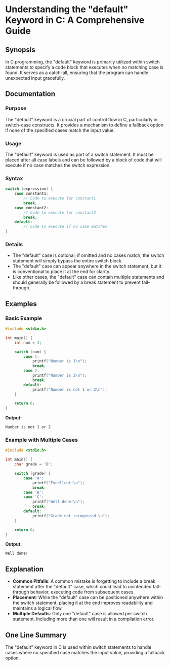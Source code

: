 <!--
Meta Description: # Understanding the "default" Keyword in C: A Comprehensive Guide ## Synopsis In C programming, the "default" keyword is primarily utilized within swi...
Meta Keywords: case, default, switch, break, statement
-->

# Understanding the "default" Keyword in C: A Comprehensive Guide

## Synopsis
In C programming, the "default" keyword is primarily utilized within switch statements to specify a code block that executes when no matching case is found. It serves as a catch-all, ensuring that the program can handle unexpected input gracefully.

## Documentation

### Purpose
The "default" keyword is a crucial part of control flow in C, particularly in switch-case constructs. It provides a mechanism to define a fallback option if none of the specified cases match the input value.

### Usage
The "default" keyword is used as part of a switch statement. It must be placed after all case labels and can be followed by a block of code that will execute if no case matches the switch expression.

### Syntax
```c
switch (expression) {
    case constant1:
        // Code to execute for constant1
        break;
    case constant2:
        // Code to execute for constant2
        break;
    default:
        // Code to execute if no case matches
}
```

### Details
- The "default" case is optional; if omitted and no cases match, the switch statement will simply bypass the entire switch block.
- The "default" case can appear anywhere in the switch statement, but it is conventional to place it at the end for clarity.
- Like other cases, the "default" case can contain multiple statements and should generally be followed by a break statement to prevent fall-through.

## Examples

### Basic Example
```c
#include <stdio.h>

int main() {
    int num = 3;

    switch (num) {
        case 1:
            printf("Number is 1\n");
            break;
        case 2:
            printf("Number is 2\n");
            break;
        default:
            printf("Number is not 1 or 2\n");
    }

    return 0;
}
```
**Output:**
```
Number is not 1 or 2
```

### Example with Multiple Cases
```c
#include <stdio.h>

int main() {
    char grade = 'B';

    switch (grade) {
        case 'A':
            printf("Excellent!\n");
            break;
        case 'B':
        case 'C':
            printf("Well done!\n");
            break;
        default:
            printf("Grade not recognized.\n");
    }

    return 0;
}
```
**Output:**
```
Well done!
```

## Explanation
- **Common Pitfalls**: A common mistake is forgetting to include a break statement after the "default" case, which could lead to unintended fall-through behavior, executing code from subsequent cases.
- **Placement**: While the "default" case can be positioned anywhere within the switch statement, placing it at the end improves readability and maintains a logical flow.
- **Multiple Defaults**: Only one "default" case is allowed per switch statement. Including more than one will result in a compilation error.

## One Line Summary
The "default" keyword in C is used within switch statements to handle cases where no specified case matches the input value, providing a fallback option.